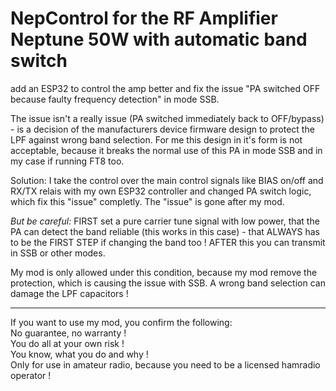 # NepControl for the RF Amplifier Neptune 50W with automatic band switch

add an ESP32 to control the amp better and fix the issue "PA switched OFF because faulty frequency detection" in mode SSB.

The issue isn't a really issue (PA switched immediately back to OFF/bypass) - is a decision of the manufacturers device firmware design to protect the LPF against wrong band selection.
For me this design in it's form is not acceptable, because it breaks the normal use of this PA in mode SSB and in my case if running FT8 too.

Solution: I take the control over the main control signals like BIAS on/off and RX/TX relais with my own ESP32 controller and changed PA switch logic, which fix this "issue" completly. The "issue" is gone after my mod.

*But be careful:* FIRST set a pure carrier tune signal with low power, that the PA can detect the band reliable (this works in this case) - that ALWAYS has to be the FIRST STEP if changing the band too ! AFTER this you can transmit in SSB or other modes.

My mod is only allowed under this condition, because my mod remove the protection, which is causing the issue with SSB. A wrong band selection can damage the LPF capacitors !
<hr>
If you want to use my mod, you confirm the following:<BR>
No guarantee, no warranty !<BR>
You do all at your own risk !<BR>
You know, what you do and why !<BR>
Only for use in amateur radio, because you need to be a licensed hamradio operator !
